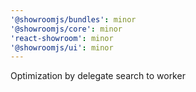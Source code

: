 ```yaml
---
'@showroomjs/bundles': minor
'@showroomjs/core': minor
'react-showroom': minor
'@showroomjs/ui': minor
---
```


Optimization by delegate search to worker
